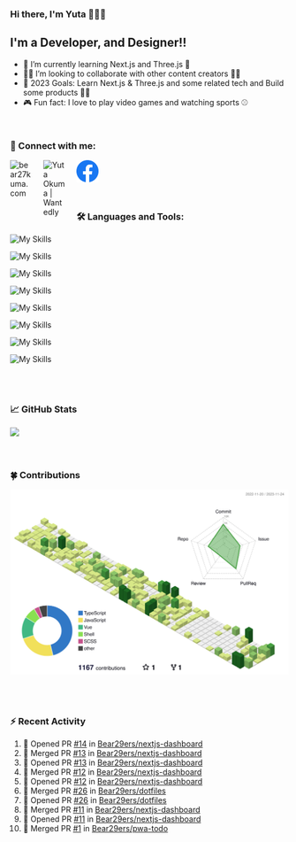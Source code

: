 ### Hi there, I'm Yuta 🤟🏻🐻

## I'm a Developer, and Designer!!

- 🌱 I’m currently learning Next.js and Three.js 🤣
- 👬🏻 I’m looking to collaborate with other content creators 👋🏻
- 🥅 2023 Goals: Learn Next.js & Three.js and some related tech and Build some products 💪🏻
- 🎮 Fun fact: I love to play video games and watching sports ⚾️

<br />

### :wave: Connect with me:

[<img align="left" alt="bear27kuma.com" width="40px" src="https://user-images.githubusercontent.com/39920490/156489586-f125813b-e344-46d6-9306-f5786684b976.jpg" style="margin-right: 20px;" />](https://bear29ers.github.io/)
[<img align="left" alt="Yuta Okuma | Wantedly" width="40px" src="https://user-images.githubusercontent.com/39920490/156489528-fdc520d6-10f1-43b6-8bf8-fadf8dcf1a90.jpg" style="margin-right: 20px;" />](https://www.wantedly.com/id/yuta_okuma_b)
[<img align="left" alt="Yuta Okuma | Facebook" width="40px" src="https://github.com/github/explore/blob/main/topics/facebook/facebook.png?raw=true" style="margin-right: 20px;" />](https://www.facebook.com/kumakuma1129/)

[//]: # '[<img align="left" alt="Yuta Okuma | Instagram" width="40px" src="https://github.com/github/explore/blob/main/topics/instagram/instagram.png?raw=true" />](https://www.instagram.com/bear_27earl/)'

<br />
<br />
<br />
<br />

### :hammer_and_wrench: Languages and Tools:

![My Skills](https://skillicons.dev/icons?i=html,css,sass,tailwind,bootstrap,js,ts)

![My Skills](https://skillicons.dev/icons?i=jquery,threejs,react,emotion,styledcomponents,materialui,nextjs)

![My Skills](https://skillicons.dev/icons?i=vercel,vue,nuxt,vite,nodejs,express,jest)

![My Skills](https://skillicons.dev/icons?i=regex,webpack,babel,php,laravel,mysql,sqlite)

![My Skills](https://skillicons.dev/icons?i=docker,git,github,githubactions,aws,gcp,firebase)

![My Skills](https://skillicons.dev/icons?i=vim,neovim,linux,bash,lua,markdown,svg)

![My Skills](https://skillicons.dev/icons?i=idea,vscode,atom,figma,xd,ps,ai)

![My Skills](https://skillicons.dev/icons?i=pr,ae,postman,sentry,codepen,stackoverflow,discord)

<br />
<br />

### :chart_with_upwards_trend: GitHub Stats

<div style="display: flex;">
    <a href="https://github.com/Bear29ers">
        <img height="220px;" src="https://github-readme-stats-bear29ers.vercel.app/api?username=Bear29ers&show_icons=true&theme=bear">
    </a>
</div>

<br />
<br />

### :four_leaf_clover: Contributions

![](./profile-3d-contrib/profile-green-animate.svg)

<br />
<br />

### :zap: Recent Activity

<!--START_SECTION:activity-->

1. 💪 Opened PR [#14](https://github.com/Bear29ers/nextjs-dashboard/pull/14) in [Bear29ers/nextjs-dashboard](https://github.com/Bear29ers/nextjs-dashboard)
2. 🎉 Merged PR [#13](https://github.com/Bear29ers/nextjs-dashboard/pull/13) in [Bear29ers/nextjs-dashboard](https://github.com/Bear29ers/nextjs-dashboard)
3. 💪 Opened PR [#13](https://github.com/Bear29ers/nextjs-dashboard/pull/13) in [Bear29ers/nextjs-dashboard](https://github.com/Bear29ers/nextjs-dashboard)
4. 🎉 Merged PR [#12](https://github.com/Bear29ers/nextjs-dashboard/pull/12) in [Bear29ers/nextjs-dashboard](https://github.com/Bear29ers/nextjs-dashboard)
5. 💪 Opened PR [#12](https://github.com/Bear29ers/nextjs-dashboard/pull/12) in [Bear29ers/nextjs-dashboard](https://github.com/Bear29ers/nextjs-dashboard)
6. 🎉 Merged PR [#26](https://github.com/Bear29ers/dotfiles/pull/26) in [Bear29ers/dotfiles](https://github.com/Bear29ers/dotfiles)
7. 💪 Opened PR [#26](https://github.com/Bear29ers/dotfiles/pull/26) in [Bear29ers/dotfiles](https://github.com/Bear29ers/dotfiles)
8. 🎉 Merged PR [#11](https://github.com/Bear29ers/nextjs-dashboard/pull/11) in [Bear29ers/nextjs-dashboard](https://github.com/Bear29ers/nextjs-dashboard)
9. 💪 Opened PR [#11](https://github.com/Bear29ers/nextjs-dashboard/pull/11) in [Bear29ers/nextjs-dashboard](https://github.com/Bear29ers/nextjs-dashboard)
10. 🎉 Merged PR [#1](https://github.com/Bear29ers/pwa-todo/pull/1) in [Bear29ers/pwa-todo](https://github.com/Bear29ers/pwa-todo)

<!--END_SECTION:activity-->
